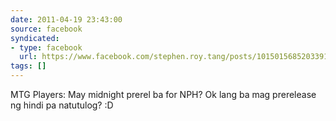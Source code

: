```yaml
---
date: 2011-04-19 23:43:00
source: facebook
syndicated:
- type: facebook
  url: https://www.facebook.com/stephen.roy.tang/posts/10150156852033912
tags: []
---
```


MTG Players: May midnight prerel ba for NPH? Ok lang ba mag prerelease ng hindi pa natutulog? :D